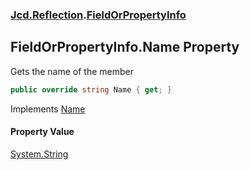 ### [Jcd.Reflection](Jcd.Reflection.md 'Jcd.Reflection').[FieldOrPropertyInfo](Jcd.Reflection.FieldOrPropertyInfo.md 'Jcd.Reflection.FieldOrPropertyInfo')

## FieldOrPropertyInfo.Name Property

Gets the name of the member

```csharp
public override string Name { get; }
```

Implements [Name](https://docs.microsoft.com/en-us/dotnet/api/System.Runtime.InteropServices._MemberInfo.Name 'System.Runtime.InteropServices._MemberInfo.Name')

#### Property Value
[System.String](https://docs.microsoft.com/en-us/dotnet/api/System.String 'System.String')